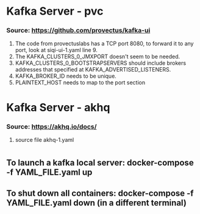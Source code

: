 # Kafka Server - pvc

### Source: https://github.com/provectus/kafka-ui

1. The code from provectuslabs has a TCP port 8080, to forward it to any port, look at siqi-ui-1.yaml line 9.
2. The KAFKA_CLUSTERS_0_JMXPORT doesn't seem to be needed.
3. KAFKA_CLUSTERS_0_BOOTSTRAPSERVERS should include brokers addresses that specified at KAFKA_ADVERTISED_LISTENERS.
4. KAFKA_BROKER_ID needs to be unique.
5. PLAINTEXT_HOST needs to map to the port section

# Kafka Server - akhq 

### Source: https://akhq.io/docs/

1. source file akhq-1.yaml

#
## To launch a kafka local server: docker-compose -f YAML_FILE.yaml up
## To shut down all containers: docker-compose -f YAML_FILE.yaml down (in a different terminal)
